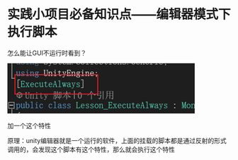 # 实践小项目必备知识点——编辑器模式下执行脚本

怎么能让GUI不运行时看到？

![778bb163a183744217a6182c41fd58e8.png](image/778bb163a183744217a6182c41fd58e8.png)

加一个这个特性

原理：unity编辑器就是一个运行的软件，上面的挂载的脚本都是通过反射的形式调用的，会发现这个脚本有这个特性，那么就会执行这个特性
